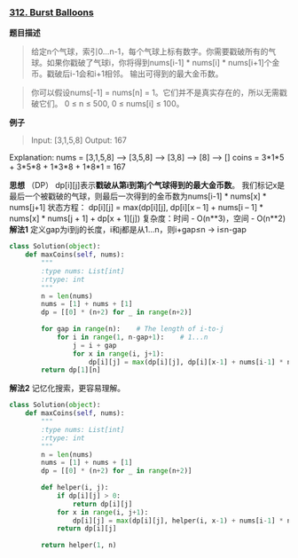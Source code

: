 ### [312. Burst Balloons](https://leetcode.com/problems/burst-balloons/description/)

**题目描述**
> 给定n个气球，索引0...n-1，每个气球上标有数字。你需要戳破所有的气球。如果你戳破了气球i，你将得到nums[i-1] \* nums[i] \* nums[i+1]个金币。戳破后i-1会和i+1相邻。
> 输出可得到的最大金币数。

>你可以假设nums[-1] = nums[n] = 1。它们并不是真实存在的，所以无需戳破它们。
>0 ≤ n ≤ 500, 0 ≤ nums[i] ≤ 100。

**例子**
> Input: [3,1,5,8]
Output: 167 

Explanation: nums = [3,1,5,8] --> [3,5,8] -->   [3,8]   -->  [8]  --> []
             coins =  3\*1\*5      +  3\*5\*8    +  1\*3\*8      + 1\*8\*1   = 167

**思想**
（DP）
dp[i][j]表示**戳破从第i到第j个气球得到的最大金币数**。
我们标记x是最后一个被戳破的气球，则最后一次得到的金币数为nums[i-1] * nums[x] * nums[j+1]
状态方程：
dp[i][j] = max(dp[i][j], dp[i][x – 1] + nums[i – 1] * nums[x] * nums[j + 1] + dp[x + 1][j])
复杂度：时间 - O(n**3)，空间 - O(n\**2)
**解法1**
定义gap为i到j的长度，i和j都是从1...n，则i+gap≤n → i≤n-gap
```python
class Solution(object):
    def maxCoins(self, nums):
        """
        :type nums: List[int]
        :rtype: int
        """
        n = len(nums)
        nums = [1] + nums + [1]
        dp = [[0] * (n+2) for _ in range(n+2)]
        
        for gap in range(n):    # The length of i-to-j
            for i in range(1, n-gap+1):    # 1...n
                j = i + gap
                for x in range(i, j+1):
                    dp[i][j] = max(dp[i][j], dp[i][x-1] + nums[i-1] * nums[x] * nums[j+1] + dp[x+1][j])
        return dp[1][n]
```
**解法2**
记忆化搜索，更容易理解。
```python
class Solution(object):
    def maxCoins(self, nums):
        """
        :type nums: List[int]
        :rtype: int
        """
        n = len(nums)
        nums = [1] + nums + [1]
        dp = [[0] * (n+2) for _ in range(n+2)]
        
        def helper(i, j):
            if dp[i][j] > 0:
                return dp[i][j]
            for x in range(i, j+1):
                dp[i][j] = max(dp[i][j], helper(i, x-1) + nums[i-1] * nums[x] * nums[j+1] + helper(x+1, j))
            return dp[i][j]
        
        return helper(1, n)
```